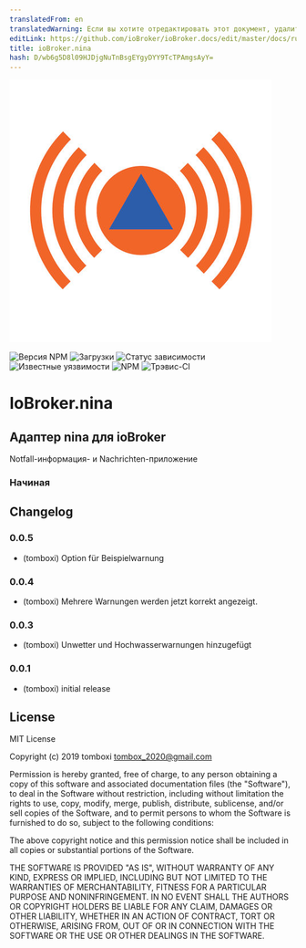 ```yaml
---
translatedFrom: en
translatedWarning: Если вы хотите отредактировать этот документ, удалите поле «translationFrom», в противном случае этот документ будет снова автоматически переведен
editLink: https://github.com/ioBroker/ioBroker.docs/edit/master/docs/ru/adapterref/iobroker.nina/README.md
title: ioBroker.nina
hash: D/wb6g5D8l09HJDjgNuTnBsgEYgyDYY9TcTPAmgsAyY=
---
```

![логотип](../../../en/adapterref/iobroker.nina/admin/nina.png)

![Версия NPM](http://img.shields.io/npm/v/iobroker.nina.svg)
![Загрузки](https://img.shields.io/npm/dm/iobroker.nina.svg)
![Статус зависимости](https://img.shields.io/david/TA2k/iobroker.nina.svg)
![Известные уязвимости](https://snyk.io/test/github/TA2k/ioBroker.nina/badge.svg)
![NPM](https://nodei.co/npm/iobroker.nina.png?downloads=true)
![Трэвис-CI](http://img.shields.io/travis/TA2k/ioBroker.nina/master.svg)

# IoBroker.nina
## Адаптер nina для ioBroker
Notfall-информация- и Nachrichten-приложение

### Начиная

## Changelog

### 0.0.5

-   (tomboxi) Option für Beispielwarnung

### 0.0.4

-   (tomboxi) Mehrere Warnungen werden jetzt korrekt angezeigt.

### 0.0.3

-   (tomboxi) Unwetter und Hochwasserwarnungen hinzugefügt

### 0.0.1

-   (tomboxi) initial release

## License

MIT License

Copyright (c) 2019 tomboxi <tombox_2020@gmail.com>

Permission is hereby granted, free of charge, to any person obtaining a copy
of this software and associated documentation files (the "Software"), to deal
in the Software without restriction, including without limitation the rights
to use, copy, modify, merge, publish, distribute, sublicense, and/or sell
copies of the Software, and to permit persons to whom the Software is
furnished to do so, subject to the following conditions:

The above copyright notice and this permission notice shall be included in all
copies or substantial portions of the Software.

THE SOFTWARE IS PROVIDED "AS IS", WITHOUT WARRANTY OF ANY KIND, EXPRESS OR
IMPLIED, INCLUDING BUT NOT LIMITED TO THE WARRANTIES OF MERCHANTABILITY,
FITNESS FOR A PARTICULAR PURPOSE AND NONINFRINGEMENT. IN NO EVENT SHALL THE
AUTHORS OR COPYRIGHT HOLDERS BE LIABLE FOR ANY CLAIM, DAMAGES OR OTHER
LIABILITY, WHETHER IN AN ACTION OF CONTRACT, TORT OR OTHERWISE, ARISING FROM,
OUT OF OR IN CONNECTION WITH THE SOFTWARE OR THE USE OR OTHER DEALINGS IN THE
SOFTWARE.